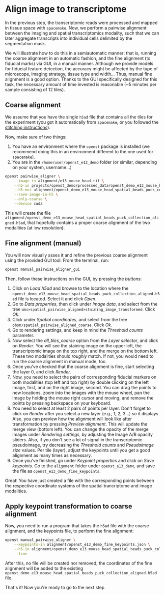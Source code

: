 # Align image to transcriptome

In the previous step, the transcriptomic reads were processed and mapped in tissue space with `spacemake`.
Now, we perform a pairwise alignment between the imaging and spatial transcriptomics modality, such that
we can later aggregate transcripts into individual cells delimited by the segmentation mask.

We will illustrate how to do this in a semiautomatic manner: that is, running the coarse alignment in
an automatic fashion, and the fine alignment (to fiducial marks) via GUI, in a manual manner. Although we
provide models for fiducial feature detection, the accuracy might be affected by the type of microscope,
imaging strategy, tissue type and width... Thus, manual fine alignment is a good option. Thanks to the
GUI specifically designed for this task, the necessary amount of time invested is reasonable
(~5 minutes per sample consisting of 12 tiles).

## Coarse alignment
We assume that you have the single `h5ad` file that contains all the tiles for the experiment (you got it automatically
from `spacemake`, or you followed the [stitching instructions](preprocessing_sequencing.md#expected-output)).

Now, make sure of two things:
1. You have an environment where the `openst` package is installed (we recommend doing this
in an environment different to the one used for `spacemake`).
1. You are in the `/home/user/openst_e13_demo` folder (or similar, depending on your system, username...)

```sh
openst pairwise_aligner \
    --image-in alignment/e13_mouse_head.tif \
    --h5-in projects/openst_demo/processed_data/openst_demo_e13_mouse_head/illumina/complete_data/dge/dge.all.polyA_adapter_trimmed.mm_included.spatial_beads_puck_collection.h5ad \
    --h5-out alignment/openst_demo_e13_mouse_head_spatial_beads_puck_collection_aligned.h5ad \
    --save-image-in-h5 \
    --only-coarse \
    --device cuda
```

This will create the file `alignment/openst_demo_e13_mouse_head_spatial_beads_puck_collection_aligned.h5ad`, that hopefully contains a
proper coarse alignment of the two modalities (at low resolution).

## Fine alignment (manual)

You will now visually asses it and refine the previous coarse alignment using the provided GUI tool. 
From the terminal, run:

```sh
openst manual_pairwise_aligner_gui
```

Then, follow these instructions on the GUI, by pressing the *buttons*:

1. Click on *Load h5ad* and browse to the location where the `openst_demo_e13_mouse_head_spatial_beads_puck_collection_aligned.h5ad` file
is located. Select it and click *Open*. 
2. Go to *Data properties*, then click under *Image data*, and select from the tree `uns>spatial_pairwise_aligned>staining_image_transformed`. Click *Ok*.
3. Click under *Spatial coordinates*, and select from the tree `obsm/spatial_pairwise_aligned_coarse`. Click *Ok*.
4. Go to rendering settings, and keep in mind the *Threshold counts* parameter.
5. Now select the *all_tiles_coarse* option from the *Layer selector*, and click on *Render*. You will see the staining image on the upper left,
   the transcriptomic image on the top right, and the merge on the bottom left. These two modalities should *roughly* match. If not, you would need to
   run the coarse alignment in manual mode, too.
6. Once you've checked that the coarse alignment is fine, start selecting the layer 0, and click *Render*.
7. Now, you need to select the pairs of corresponding fiducial markers on both modalities (top left and top right) by double clicking on the left image, first, and on the right image, second. You can drag the points to new locations, zoom into the images with the mouse wheel, pan the image by holding the mouse right cursor and moving, and remove the points by pressing backspace on your keyboard.
8. You need to select at least 2 pairs of points per layer. Don't forget to click on *Render* after you select a new layer (e.g., 1, 2, 3...) so it displays. Also, you can preview how the alignment will look like after transformation by pressing *Preview alignment*. This will update the merge view (bottom left). You can change the opacity of the merge images under *Rendering settings*, by adjusting the Image A/B opacity sliders. Also, if you don't see a lot of signal in the transcriptomic pseudoimage, try decreasing the *Threshold counts* and *Pseudoimage size* values. Per tile (layer), adjust the keypoints until you get a good alignment as many times as necessary.
9. Once you've finished, go under *Keypoint properties* and click on *Save keypoints*. Go to the `alignment` folder under `openst_e13_demo`, and save the file as `openst_e13_demo_fine_keypoints`.

Great! You have just created a file with the corresponding points between the respective coordinate systems of
the spatial trancriptome and image modalities. 

## Apply keypoint transformation to coarse alignment
Now, you need to run a program that takes the `h5ad` file with the
coarse alignment, and the keypoints file, to perform the fine alignment:

```sh
openst manual_pairwise_aligner \
    --keypoints-in alignment/openst_e13_demo_fine_keypoints.json \
    --h5-in alignment/openst_demo_e13_mouse_head_spatial_beads_puck_collection_aligned.h5ad \
    --fine
```

After this, no file will be created nor removed; the coordinates of the fine alignment will be added to the existing
`openst_demo_e13_mouse_head_spatial_beads_puck_collection_aligned.h5ad` file.

That's it! Now you're ready to go to the next step.
